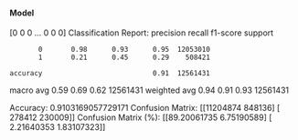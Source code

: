 #### Model
[0 0 0 ... 0 0 0]
Classification Report:
              precision    recall  f1-score   support

           0       0.98      0.93      0.95  12053010
           1       0.21      0.45      0.29    508421

    accuracy                           0.91  12561431
   macro avg       0.59      0.69      0.62  12561431
weighted avg       0.94      0.91      0.93  12561431

Accuracy: 0.9103169057729171
Confusion Matrix:
[[11204874   848136]
 [  278412   230009]]
Confusion Matrix (%):
[[89.20061735  6.75190589]
 [ 2.21640353  1.83107323]]
